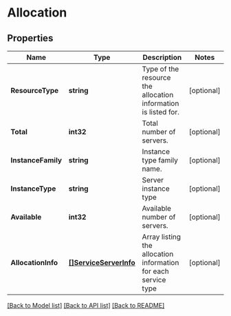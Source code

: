# Allocation

## Properties

Name | Type | Description | Notes
------------ | ------------- | ------------- | -------------
**ResourceType** | **string** | Type of the resource the allocation information is listed for. | [optional] 
**Total** | **int32** | Total number of servers. | [optional] 
**InstanceFamily** | **string** | Instance type family name. | [optional] 
**InstanceType** | **string** | Server instance type | [optional] 
**Available** | **int32** | Available number of servers. | [optional] 
**AllocationInfo** | [**[]ServiceServerInfo**](ServiceServerInfo.md) | Array listing the allocation information for each service type | [optional] 

[[Back to Model list]](../README.md#documentation-for-models) [[Back to API list]](../README.md#documentation-for-api-endpoints) [[Back to README]](../README.md)


